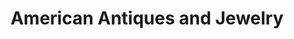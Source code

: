 ---
title: "American Antiques and Jewelry"
url: /green-bay/american-antiques-and-jewelry/
shop: jewelry
---